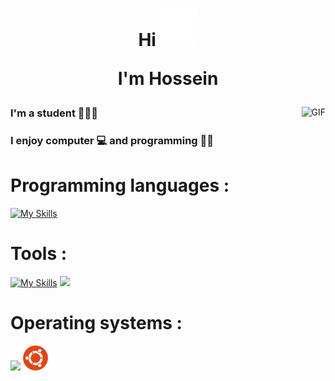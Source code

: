 <h1 align="center">Hi <img src="https://github.com/Kathryn-Jie/Kathryn-Jie/blob/main/wave.gif" width="60px"/>

I'm Hossein </h1>

<img align="right" height="270px" alt="GIF" src="https://user-images.githubusercontent.com/73769552/182081292-26cee0c9-2a73-4858-ad98-4d8f95c0877d.gif" />

### I'm a student 👨🏻‍🎓

### I enjoy computer 💻 and programming 👨‍💻

<h1 align="left"> Programming languages : </h1>

[![My Skills](https://skillicons.dev/icons?i=py,kotlin&theme=light)](https://skillicons.dev)

<h1 align="left"> Tools : </h1> 

[![My Skills](https://skillicons.dev/icons?i=pr,git,github,gitlab,vscode,androidstudio,idea,powershell,linux&theme=light)](https://skillicons.dev)
<img height="50" src="https://img.icons8.com/color/452/pycharm.png">

<h1 align="left"> Operating systems : </h1>

<code><img height="40" src="https://cdn-icons-png.flaticon.com/512/732/732221.png"></code>
<code><img height="40" src="https://raw.githubusercontent.com/github/explore/80688e429a7d4ef2fca1e82350fe8e3517d3494d/topics/ubuntu/ubuntu.png"></code>

<!--
**Hossein-Fazel/Hossein-Fazel** is a ✨ _special_ ✨ repository because its `README.md` (this file) appears on your GitHub profile.

Here are some ideas to get you started:

- 🔭 I’m currently working on ...
- 🌱 I’m currently learning ...
- 👯 I’m looking to collaborate on ...
- 🤔 I’m looking for help with ...
- 💬 Ask me about ...
- 📫 How to reach me: ...
- 😄 Pronouns: ...
- ⚡ Fun fact: ...
-->
